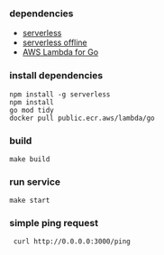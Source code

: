 ### dependencies

- [serverless](https://www.npmjs.com/package/serverless)
- [serverless offline](https://www.npmjs.com/package/serverless-offline)
- [AWS Lambda for Go](https://github.com/aws/aws-lambda-go)


### install dependencies

```
npm install -g serverless
npm install
go mod tidy
docker pull public.ecr.aws/lambda/go
```

### build

```
make build
```

### run service
```
make start
```

### simple ping request

```
 curl http://0.0.0.0:3000/ping
```
